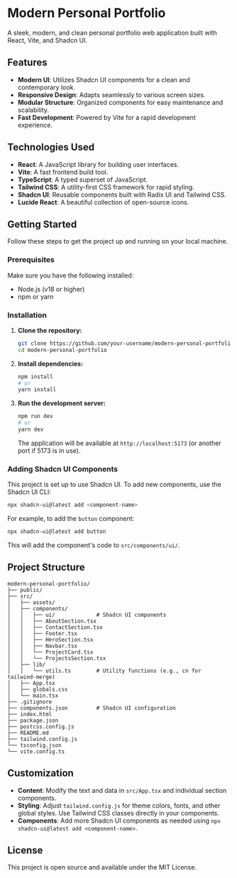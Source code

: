 # Modern Personal Portfolio

A sleek, modern, and clean personal portfolio web application built with React, Vite, and Shadcn UI.

## Features

*   **Modern UI**: Utilizes Shadcn UI components for a clean and contemporary look.
*   **Responsive Design**: Adapts seamlessly to various screen sizes.
*   **Modular Structure**: Organized components for easy maintenance and scalability.
*   **Fast Development**: Powered by Vite for a rapid development experience.

## Technologies Used

*   **React**: A JavaScript library for building user interfaces.
*   **Vite**: A fast frontend build tool.
*   **TypeScript**: A typed superset of JavaScript.
*   **Tailwind CSS**: A utility-first CSS framework for rapid styling.
*   **Shadcn UI**: Reusable components built with Radix UI and Tailwind CSS.
*   **Lucide React**: A beautiful collection of open-source icons.

## Getting Started

Follow these steps to get the project up and running on your local machine.

### Prerequisites

Make sure you have the following installed:

*   Node.js (v18 or higher)
*   npm or yarn

### Installation

1.  **Clone the repository:**

    ```bash
    git clone https://github.com/your-username/modern-personal-portfolio.git
    cd modern-personal-portfolio
    ```

2.  **Install dependencies:**

    ```bash
    npm install
    # or
    yarn install
    ```

3.  **Run the development server:**

    ```bash
    npm run dev
    # or
    yarn dev
    ```

    The application will be available at `http://localhost:5173` (or another port if 5173 is in use).

### Adding Shadcn UI Components

This project is set up to use Shadcn UI. To add new components, use the Shadcn UI CLI:

```bash
npx shadcn-ui@latest add <component-name>
```

For example, to add the `button` component:

```bash
npx shadcn-ui@latest add button
```

This will add the component's code to `src/components/ui/`.

## Project Structure

```
modern-personal-portfolio/
├── public/
├── src/
│   ├── assets/
│   ├── components/
│   │   ├── ui/             # Shadcn UI components
│   │   ├── AboutSection.tsx
│   │   ├── ContactSection.tsx
│   │   ├── Footer.tsx
│   │   ├── HeroSection.tsx
│   │   ├── Navbar.tsx
│   │   └── ProjectCard.tsx
│   │   └── ProjectsSection.tsx
│   ├── lib/
│   │   └── utils.ts        # Utility functions (e.g., cn for tailwind-merge)
│   ├── App.tsx
│   ├── globals.css
│   └── main.tsx
├── .gitignore
├── components.json         # Shadcn UI configuration
├── index.html
├── package.json
├── postcss.config.js
├── README.md
├── tailwind.config.js
└── tsconfig.json
└── vite.config.ts
```

## Customization

*   **Content**: Modify the text and data in `src/App.tsx` and individual section components.
*   **Styling**: Adjust `tailwind.config.js` for theme colors, fonts, and other global styles. Use Tailwind CSS classes directly in your components.
*   **Components**: Add more Shadcn UI components as needed using `npx shadcn-ui@latest add <component-name>`.

## License

This project is open source and available under the MIT License.

